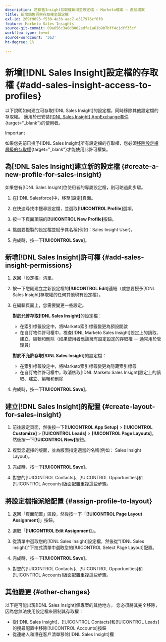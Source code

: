 ```yaml
---
description: 將銷售Insight存取權新增至設定檔 — Marketo檔案 — 產品檔案
title: 新增銷售洞察存取權至設定檔
exl-id: 269f9093-f530-4e3b-aac7-e317976cf0f0
feature: Marketo Sales Insights
source-git-commit: 09a656c3a0d0002edfa1a61b987bff4c1dff33cf
workflow-type: tm+mt
source-wordcount: '363'
ht-degree: 1%

---
```


# 新增[!DNL Sales Insight]設定檔的存取權 {#add-sales-insight-access-to-profiles}

以下說明如何建立可存取[!DNL Sales Insight]的設定檔，同時移除其他設定檔的存取權。 適用於已安裝[[!DNL Sales Insight] AppExchange套件](/help/marketo/product-docs/marketo-sales-insight/msi-for-salesforce/installation/install-marketo-sales-insight-package-in-salesforce-appexchange.md){target="_blank"}的使用者。

>[!IMPORTANT]
>
>如果您先前已授予[!DNL Sales Insight]所有設定檔的存取權，您必須[移除設定檔層級的存取權](/help/marketo/product-docs/marketo-sales-insight/msi-for-salesforce/configuration/remove-sales-insight-access.md){target="_blank"}才能使用此許可權集。

## 為[!DNL Sales Insight]建立新的設定檔 {#create-a-new-profile-for-sales-insight}

如果您有[!DNL Sales Insight]位使用者的專屬設定檔，則可略過此步驟。

1. 在[!DNL Salesforce]中，移至[設定]頁面。

1. 在快速尋找中搜尋設定檔，並選取&#x200B;**[!UICONTROL Profile]**&#x200B;選項。

1. 按一下頁面頂端的&#x200B;**[!UICONTROL New Profile]**&#x200B;按鈕。

1. 挑選要複製的設定檔並賦予其名稱(例如：Sales Insight User)。

1. 完成時，按一下&#x200B;**[!UICONTROL Save]**。

## 新增[!DNL Sales Insight]許可權 {#add-sales-insight-permissions}

1. 返回「設定檔」清單。

1. 按一下您剛建立之新設定檔的&#x200B;**[!UICONTROL Edit]**&#x200B;連結（或您要授予[!DNL Sales Insight]存取權的任何其他現有設定檔）。

1. 在編輯頁面上，您需要變更一些設定。

   **對於允許存取[!DNL Sales Insight]**&#x200B;的設定檔：

   * 在索引標籤設定中，將Marketo索引標籤變更為預設開啟
   * 在自訂物件許可權中，檢查[!DNL Marketo Sales Insight]設定上的讀取、建立、編輯和刪除（如果使用者應該擁有設定設定的存取權 — 通常用於管理員）

   **對於不允許存取[!DNL Sales Insight]**&#x200B;的設定檔：

   * 在索引標籤設定中，將Marketo索引標籤變更為隱藏索引標籤
   * 在自訂物件許可權中，取消核取[!DNL Marketo Sales Insight]設定上的讀取、建立、編輯和刪除

1. 完成時，按一下&#x200B;**[!UICONTROL Save]**。

## 建立[!DNL Sales Insight]的配置 {#create-layout-for-sales-insight}

1. 前往設定頁面，然後按一下&#x200B;**[!UICONTROL App Setup]** > **[!UICONTROL Customize]** > **[!UICONTROL Leads]** > **[!UICONTROL Page Layouts]**。 然後按一下&#x200B;**[!UICONTROL New]**&#x200B;按鈕。

1. 複製您選擇的版面，並為版面指定適當的名稱(例如： Sales Insight Layout)。

1. 完成時，按一下&#x200B;**[!UICONTROL Save]**。

1. 對您的[!UICONTROL Contacts]、[!UICONTROL Opportunities]和[!UICONTROL Accounts]版面配置重複這些步驟。

## 將設定檔指派給配置 {#assign-profile-to-layout}

1. 返回「頁面配置」區段，然後按一下「**[!UICONTROL Page Layout Assignment]**」按鈕。

1. 選取「**[!UICONTROL Edit Assignment]**」。

1. 從清單中選取您的[!DNL Sales Insight]設定檔，然後從&quot;[!DNL Sales insight]&quot;下拉式清單中選取您的[!UICONTROL Select Page Layout]配置。

1. 完成時，按一下&#x200B;**[!UICONTROL Save]**。

1. 對您的[!UICONTROL Contacts]、[!UICONTROL Opportunities]和[!UICONTROL Accounts]版面配置重複這些步驟。

## 其他變更 {#other-changes}

以下是可能出現[!DNL Sales Insight]個專案的其他地方。 您必須將其完全移除，因為您無法使用設定檔來限制其存取權：

* 從[!DNL Sales Insight]、[!UICONTROL Contacts]和[!UICONTROL Leads]的搜尋配置中移除[!UICONTROL Accounts]按鈕
* 從連絡人和潛在客戶清單移除[!DNL Sales Insight]欄
